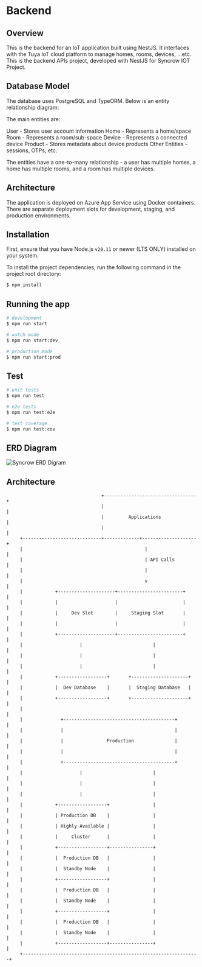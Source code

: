 # Backend

## Overview
This is the backend for an IoT application built using NestJS. It interfaces with the Tuya IoT cloud platform to manage homes, rooms, devices, ...etc.
This is the backend APIs project, developed with NestJS for Syncrow IOT Project. 

## Database Model
The database uses PostgreSQL and TypeORM. Below is an entity relationship diagram:

The main entities are:

User - Stores user account information
Home - Represents a  home/space
Room - Represents a  room/sub-space
Device - Represents a connected device
Product - Stores metadata about device products
Other Entities - sessions, OTPs, etc.

The entities have a one-to-many relationship - a user has multiple homes, a home has multiple rooms, and a room has multiple devices.

## Architecture
The application is deployed on Azure App Service using Docker containers. There are separate deployment slots for development, staging, and production environments.


## Installation
First, ensure that you have Node.js `v20.11` or newer (LTS ONLY) installed on your system.

To install the project dependencies, run the following command in the project root directory:

```bash
$ npm install
```

## Running the app

```bash
# development
$ npm run start

# watch mode
$ npm run start:dev

# production mode
$ npm run start:prod
```

## Test

```bash
# unit tests
$ npm run test

# e2e tests
$ npm run test:e2e

# test coverage
$ npm run test:cov
```

## ERD Diagram

![Syncrow ERD Digram](https://github.com/SyncrowIOT/backend/assets/83524184/94273a2b-625c-4a34-9cd4-fb14415ce884)


## Architecture
                                       +----------------------------------+
                                       |                                  |
                                       |         Applications             |
                                       |                                  |
         +-----------------------------+-------------+--------------------+
         |                                             |                   |
         |                                             | API Calls         |
         |                                             |                   |
         |                                             v                   |
         |            +---------------------+------------------------+     |
         |            |                     |                        |     |
         |            |     Dev Slot        |     Staging Slot       |     |
         |            |                     |                        |     |
         |            +---------------------+------------------------+     |
         |                     |                          |                |
         |                     |                          |                |
         |                     |                          |                |
         |            +------------------+       +---------------------+     |
         |            |  Dev Database    |       |  Staging Database   |     |
         |            +------------------+       +---------------------+     |
         |                                                                 |
         |              +-----------------------------------------+        |
         |              |                                         |        |
         |              |                Production               |        |
         |              |                                         |        |
         |              +-----------------------------------------+        |
         |                     |                          |                |
         |                     |                          |                |
         |                     |                          |                |
         |            +------------------+                |                |
         |            | Production DB    |                |                |
         |            | Highly Available |                |                |
         |            |     Cluster      |                |                |
         |            +------------------+----------------+                |
         |            |  Production DB   |                |                |
         |            |  Standby Node    |                |                |
         |            +------------------+                |                |
         |            |  Production DB   |                |                |
         |            |  Standby Node    |                |                |
         |            +------------------+                |                |
         |            |  Production DB   |                |                |
         |            |  Standby Node    |                |                |
         |            +------------------+----------------+                |
         +-----------------------------------------------------------------+
